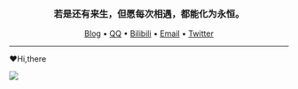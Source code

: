 

<h3 align="center">若是还有来生，但愿每次相遇，都能化为永恒。</h3>

<p align="center">
  <a target="_blank" href="https://www.uwpg.xyz/">Blog</a> •
  <a target="_blank" href="http://wpa.qq.com/msgrd?v=3&uin=1581647952&site=qq&menu=yes">QQ</a> •
  <a target="_blank" href="https://space.bilibili.com/309871344">Bilibili</a> •
  <a target="_blank" href="mailto:yinlinghunjiang@gmail.com">Email</a> •
  <a target="_blank" href="https://twitter.com/yinlinghunjiang">Twitter</a>
</p>

--------

❤Hi,there

<img align="left" src="https://github-readme-stats.vercel.app/api?username=yinlinghunjiang&show_icons=true&icon_color=CE1D2D&text_color=718096&bg_color=ffffff&hide_title=true" />


